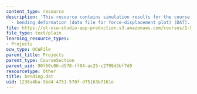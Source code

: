 ```yaml
---
content_type: resource
description: 'This resource contains simulation results for the course projects: NAMD
  - bending deformation (data file for force-displacement plot) (DAT).'
file: https://ol-ocw-studio-app-production.s3.amazonaws.com/courses/1-978-from-nano-to-macro-introduction-to-atomistic-modeling-techniques-january-iap-2007/1236a4ba5bd44751570fd75163b7161e_bending.dat
file_type: text/plain
learning_resource_types:
- Projects
ocw_type: OCWFile
parent_title: Projects
parent_type: CourseSection
parent_uid: 90f60c06-d578-ff04-ac25-c2799d5bf7d9
resourcetype: Other
title: bending.dat
uid: 1236a4ba-5bd4-4751-570f-d75163b7161e
---
```

